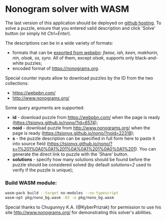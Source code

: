 # Nonogram solver with WASM

The last version of this application should be deployed on [github hosting](https://tsionyx.github.io/nono/).
To solve a puzzle, ensure that you entered valid description and click 'Solve' button (or simply hit _Ctrl+Enter_).

The descriptions can be in a wide variety of formats:
  - formats that can be [exported from webpbn](https://webpbn.com/export.cgi):
    _faase, ish, keen, makhorin, nin, olsak, ss, syro_. All of them, except _olsak_,
    supports only black-and-white puzzles;
  - encoded format of https://nonograms.org.


Special counter inputs allow to download puzzles by the ID from the two collections:
- https://webpbn.com/
- http://www.nonograms.org/


Some query arguments are supported:
- **id** - download puzzle from https://webpbn.com/ when the page is ready (https://tsionyx.github.io/nono/?id=6574);
- **noid** - download puzzle from http://www.nonograms.org/ when the page is ready (https://tsionyx.github.io/nono/?noid=22318);
- **s** - the puzzle description can be specified in full form here to paste it into source field
(https://tsionyx.github.io/nono/?s=1%201%0A0%0A1%201%0A%0A1%201%0A0%0A1%201).
You can generate the direct link to puzzle with the 'Share' button.
- **solutions** - specify how many solutions should be found before the puzzle should be considered solved
(by default _solutions=2_ used to verify if the puzzle is unique);


### Build WASM module:

```bash
wasm-pack build --target no-modules --no-typescript
wasm-opt pkg/nono_bg.wasm -O3 -o pkg/nono_bg.wasm
```

Special thanks to Chugunnyy K.A. (@KyberPrizrak) for permission to use his site http://www.nonograms.org/
for demonstrating this solver's abilities.

